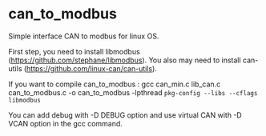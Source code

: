 # can_to_modbus
Simple interface CAN to modbus for linux OS.

First step, you need to install libmodbus (https://github.com/stephane/libmodbus). You also may need to install can-utils (https://github.com/linux-can/can-utils).

If you want to compile can_to_modbus : 
  gcc can_min.c lib_can.c can_to_modbus.c -o can_to_modbus -lpthread `pkg-config --libs --cflags libmodbus`

You can add debug with -D DEBUG option and use virtual CAN with -D VCAN option in the gcc command.
